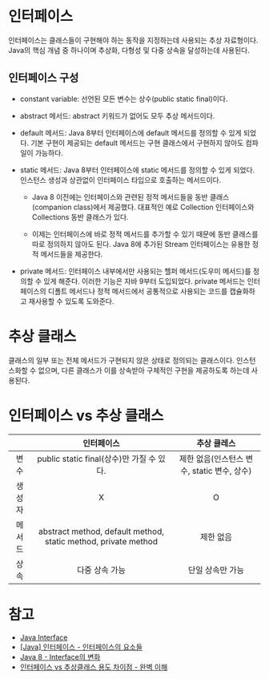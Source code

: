 # 인터페이스 
인터페이스는 클래스들이 구현해야 하는 동작을 지정하는데 사용되는 추상 자료형이다. Java의 핵심 개념 중 하나이며 추상화, 다형성 및 다중 상속을 달성하는데 사용된다.
## 인터페이스 구성
- constant variable: 선언된 모든 변수는 상수(public static final)이다.

- abstract 메서드: abstract 키워드가 없어도 모두 추상 메서드이다.
  
- default 메서드: Java 8부터 인터페이스에 default 메서드를 정의할 수 있게 되었다. 기본 구현이 제공되는 default 메서드는 구현 클래스에서 구현하지 않아도 컴파일이 가능하다.
  
- static 메서드: Java 8부터 인터페이스에 static 메서드를 정의할 수 있게 되었다. 인스턴스 생성과 상관없이 인터페이스 타입으로 호출하는 메서드이다.
    - Java 8 이전에는 인터페이스와 관련된 정적 메서드들을 동반 클래스(companion class)에서 제공했다. 대표적인 예로 Collection 인터페이스와 Collections 동반 클래스가 있다.
  
    - 이제는 인터페이스에 바로 정적 메서드를 추가할 수 있기 때문에 동반 클래스를 따로 정의하지 않아도 된다. Java 8에 추가된 Stream 인터페이스는 유용한 정적 메서드들을 제공한다.

- private 메서드: 인터페이스 내부에서만 사용되는 헬퍼 메서드(도우미 메서드)를 정의할 수 있게 해준다. 이러한 기능은 자바 9부터 도입되었다. private 메서드는 인터페이스의 디폴트 메서드나 정적 메서드에서 공통적으로 사용되는 코드를 캡슐화하고 재사용할 수 있도록 도와준다.
   
# 추상 클래스
클래스의 일부 또는 전체 메서드가 구현되지 않은 상태로 정의되는 클래스이다. 인스턴스화할 수 없으며, 다른 클래스가 이를 상속받아 구체적인 구현을 제공하도록 하는데 사용된다.
# 인터페이스 vs 추상 클래스
||인터페이스|추상 클레스|
|:---:|:---:|:---:|
|변수|public static final(상수)만 가질 수 있다.|제한 없음(인스턴스 변수, static 변수, 상수)|
|생성자|X|O|
|메서드|abstract method, default method, static method, private method|제한 없음|
|상속|다중 상속 가능|단일 상속만 가능|




# 참고
- [Java Interface](https://www.baeldung.com/java-interfaces)
- [[Java] 인터페이스 - 인터페이스의 요소들](https://velog.io/@foeverna/Java-%EC%9D%B8%ED%84%B0%ED%8E%98%EC%9D%B4%EC%8A%A4-%EC%9D%B8%ED%84%B0%ED%8E%98%EC%9D%B4%EC%8A%A4%EC%9D%98-%EC%9A%94%EC%86%8C%EB%93%A4)
- [Java 8 - Interface의 변화](http://happinessoncode.com/2017/04/19/java8-changes-in-interface/)
- [인터페이스 vs 추상클래스 용도 차이점 - 완벽 이해](https://inpa.tistory.com/entry/JAVA-%E2%98%95-%EC%9D%B8%ED%84%B0%ED%8E%98%EC%9D%B4%EC%8A%A4-vs-%EC%B6%94%EC%83%81%ED%81%B4%EB%9E%98%EC%8A%A4-%EC%B0%A8%EC%9D%B4%EC%A0%90-%EC%99%84%EB%B2%BD-%EC%9D%B4%ED%95%B4%ED%95%98%EA%B8%B0)
